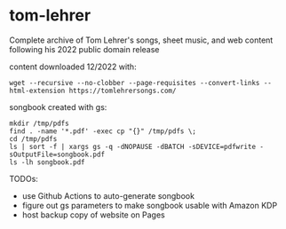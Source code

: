 # tom-lehrer
Complete archive of Tom Lehrer's songs, sheet music, and web content following his 2022 public domain release

content downloaded 12/2022 with:

`wget --recursive --no-clobber --page-requisites --convert-links --html-extension https://tomlehrersongs.com/`

songbook created with gs:
```
mkdir /tmp/pdfs
find . -name '*.pdf' -exec cp "{}" /tmp/pdfs \;
cd /tmp/pdfs
ls | sort -f | xargs gs -q -dNOPAUSE -dBATCH -sDEVICE=pdfwrite -sOutputFile=songbook.pdf 
ls -lh songbook.pdf
```

TODOs:
- use Github Actions to auto-generate songbook 
- figure out gs parameters to make songbook usable with Amazon KDP
- host backup copy of website on Pages
